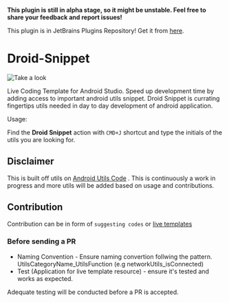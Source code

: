 **This plugin is still in alpha stage, so it might be unstable. Feel free to share your feedback and report issues!**

This plugin is in JetBrains Plugins Repository! Get it from [here](https://plugins.jetbrains.com/plugin/10198-droid-snippet).

# Droid-Snippet
![Take a look](droid_snippet_usage_demo.gif)

Live Coding Template for Android Studio. 
Speed up development time by adding access to important android utils snippet. 
Droid Snippet is currating fingertips utils needed in day to day development of android application.

Usage:

Find the **Droid Snippet** action  with `CMD+J` shortcut and type the initials of the utils you are looking for.

## Disclaimer
This is built off utils on [Android Utils Code](https://github.com/Blankj/AndroidUtilCode) . 
This is continuously a work in progress and more utils will be added based on usage and contributions. 



## Contribution

Contribution can be in form of `suggesting codes` or [live templates](https://www.jetbrains.org/intellij/sdk/docs/tutorials/live_templates/template_support.html)

### Before sending a PR

* Naming Convention - Ensure naming convertion follwing the pattern. UtilsCategoryName_UtilsFunction (e.g networkUtils_isConnected)
* Test (Application for live template resource) - ensure it's tested and works as expected.

Adequate testing will be conducted before a PR is accepted. 

